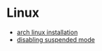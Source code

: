 # Linux

- [arch linux installation](linux/arch_linux_installation.md)
- [disabling suspended mode](linux/disabling_suspended_mode.md)
